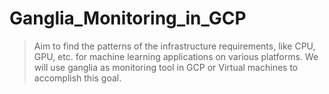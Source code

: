 # Ganglia_Monitoring_in_GCP       
> Aim to find the patterns of the infrastructure requirements, like CPU, GPU, etc. for machine learning applications on various platforms. We will use ganglia as monitoring tool in GCP or Virtual machines to accomplish this goal.


